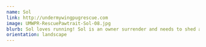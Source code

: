 ```yaml
---
name: Sol
link: http://undermywingpugrescue.com
image: UMWPR-RescuePawtrait-Sol-08.jpg
blurb: Sol loves running! Sol is an owner surrender and needs to shed a few pounds, but is the sweetest guy you'll meet!
orientation: landscape
---
```

